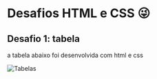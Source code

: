 # Desafios HTML e CSS 😜

## Desafio 1: tabela 
a tabela abaixo foi desenvolvida com html e css 

![Tabelas](https://github.com/user-attachments/assets/ceb1cacd-ef04-4c0f-80c5-da6b868d9787)
